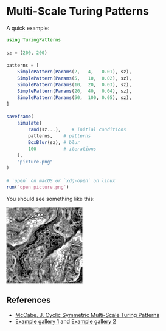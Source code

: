 # Multi-Scale Turing Patterns

A quick example:

```julia
using TuringPatterns

sz = (200, 200)

patterns = [
    SimplePattern(Params(2,   4,   0.01), sz),
    SimplePattern(Params(5,   10,  0.02), sz),
    SimplePattern(Params(10,  20,  0.03), sz),
    SimplePattern(Params(20,  40,  0.04), sz),
    SimplePattern(Params(50,  100, 0.05), sz),
]

saveframe(
    simulate(
        rand(sz...),    # initial conditions
        patterns,    # patterns
        BoxBlur(sz), # blur
        100          # iterations
    ),
    "picture.png"
)

# `open` on macOS or `xdg-open` on linux
run(`open picture.png`)
```

You should see something like this:

![A multi-scale Turing pattern](picture.png)

## References

- [McCabe, J. Cyclic Symmetric Multi-Scale Turing Patterns](http://www.jonathanmccabe.com/Cyclic_Symmetric_Multi-Scale_Turing_Patterns.pdf)
- [Example gallery 1](https://www.flickr.com/photos/jonathanmccabe/sets/72157644907151060) and [Example gallery 2](https://www.flickr.com/photos/jonathanmccabe/sets/72157673446623356)
